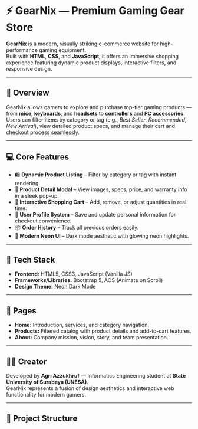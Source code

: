 # ⚡ GearNix — Premium Gaming Gear Store

**GearNix** is a modern, visually striking e-commerce website for high-performance gaming equipment.  
Built with **HTML**, **CSS**, and **JavaScript**, it offers an immersive shopping experience featuring dynamic product displays, interactive filters, and responsive design.

---

## 🌟 Overview

GearNix allows gamers to explore and purchase top-tier gaming products — from **mice**, **keyboards**, and **headsets** to **controllers** and **PC accessories**.  
Users can filter items by category or tag (e.g., *Best Seller*, *Recommended*, *New Arrival*), view detailed product specs, and manage their cart and checkout process seamlessly.

---

## 💻 Core Features

- 🛍️ **Dynamic Product Listing** – Filter by category or tag with instant rendering.  
- 🧾 **Product Detail Modal** – View images, specs, price, and warranty info in a sleek pop-up.  
- 🛒 **Interactive Shopping Cart** – Add, remove, or adjust quantities in real time.  
- 👤 **User Profile System** – Save and update personal information for checkout convenience.  
- 📦 **Order History** – Track all previous orders easily.  
- 🎨 **Modern Neon UI** – Dark mode aesthetic with glowing neon highlights.

---

## 🧠 Tech Stack

- **Frontend:** HTML5, CSS3, JavaScript (Vanilla JS)
- **Frameworks/Libraries:** Bootstrap 5, AOS (Animate on Scroll)
- **Design Theme:** Neon Dark Mode

---

## 🚀 Pages

- **Home:** Introduction, services, and category navigation.  
- **Products:** Filtered catalog with product details and add-to-cart features.  
- **About:** Company mission, vision, story, and team presentation.

---

## 👨‍💻 Creator

Developed by **Agri Azzukhruf** — Informatics Engineering student at **State University of Surabaya (UNESA)**.  
GearNix represents a fusion of design aesthetics and interactive web functionality for modern gamers.

---

## 📂 Project Structure

